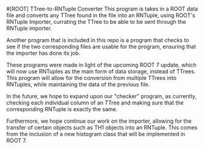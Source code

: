 #[ROOT] TTree-to-RNTuple Converter
This program is takes in a ROOT data file and converts any TTree found in the file into an RNTuple, using ROOT's RNTuple Importer, currating the TTree to be able to be sent through the RNTuple importer. 

Another program that is included in this repo is a program that checks to see if the two corresponding files are usable for the program, ensuring that the importer has done its job.

These programs were made in light of the upcoming ROOT 7 update, which will now use RNTuples as the main form of data storage, instead of TTrees. This program will allow for the conversion from multiple TTrees into RNTuples, while maintaining the data of the previous file. 

In the future, we hope to expand upon our "checker" program, as currently, checking each individual column of an TTree and making sure that the corresponding RNTuple is exactly the same. 

Furthermore, we hope continue our work on the importer, allowing for the transfer of certain objects such as TH1 objects into an RNTuple. This comes from the inclusion of a new histogram class that will be implemented in ROOT 7.